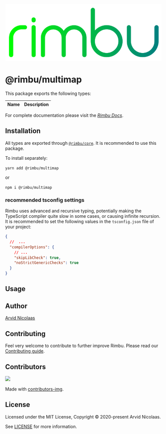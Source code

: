 <p align="center">
    <img src="../../assets/rimbu_logo.svg" />
</p>

# @rimbu/multimap

This package exports the following types:

| Name | Description |
| ---- | ----------- |

For complete documentation please visit the _[Rimbu Docs](http://rimbu.org/rimbu-core)_.

## Installation

All types are exported through [`@rimbu/core`](../core). It is recommended to use this package.

To install separately:

`yarn add @rimbu/multimap`

or

`npm i @rimbu/multimap`

### recommended tsconfig settings

Rimbu uses advanced and recursive typing, potentially making the TypeScript compiler quite slow in some cases, or causing infinite recursion. It is recommended to set the following values in the `tsconfig.json` file of your project:

```json
{
  //  ...
  "compilerOptions": {
    // ...
    "skipLibCheck": true,
    "noStrictGenericChecks": true
  }
}
```

## Usage

## Author

[Arvid Nicolaas](https://github.com/vitoke)

## Contributing

Feel very welcome to contribute to further improve Rimbu. Please read our [Contributing guide](../../CONTRIBUTING.md).

## Contributors

<img src = "https://contrib.rocks/image?repo=vitoke/iternal"/>

Made with [contributors-img](https://contrib.rocks).

## License

Licensed under the MIT License, Copyright © 2020-present Arvid Nicolaas.

See [LICENSE](./LICENSE) for more information.
